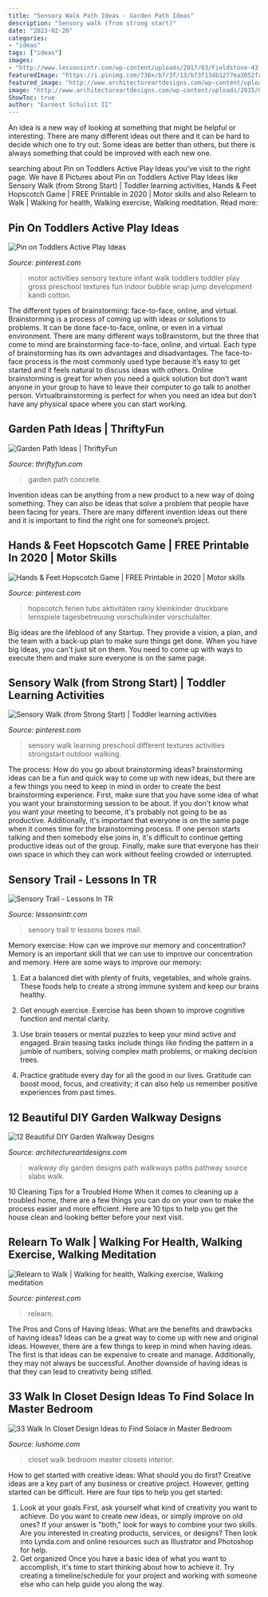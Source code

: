 ```yaml
---
title: "Sensory Walk Path Ideas - Garden Path Ideas"
description: "Sensory walk (from strong start)"
date: "2023-02-20"
categories:
- "ideas"
tags: ["ideas"]
images:
- "http://www.lessonsintr.com/wp-content/uploads/2017/03/Fieldstone-43.jpg"
featuredImage: "https://i.pinimg.com/736x/b7/3f/13/b73f134b1277ea3052faf408763c186d.jpg"
featured_image: "http://www.architectureartdesigns.com/wp-content/uploads/2015/01/262-630x839.jpg"
image: "http://www.architectureartdesigns.com/wp-content/uploads/2015/01/262-630x839.jpg"
ShowToc: true
author: "Earnest Schulist II"
---
```



An idea is a new way of looking at something that might be helpful or interesting. There are many different ideas out there and it can be hard to decide which one to try out. Some ideas are better than others, but there is always something that could be improved with each new one.

	

		
searching about Pin on Toddlers Active Play Ideas you've visit to the right page. We have 8 Pictures about Pin on Toddlers Active Play Ideas like Sensory Walk (from Strong Start) | Toddler learning activities, Hands &amp; Feet Hopscotch Game | FREE Printable in 2020 | Motor skills and also Relearn to Walk | Walking for health, Walking exercise, Walking meditation. Read more:
		
    
## Pin On Toddlers Active Play Ideas

<img loading=lazy src="https://i.pinimg.com/736x/55/f4/00/55f4002dfc807deb3a5c6d3b855acd09.jpg" onerror="this.onerror=null;this.src='https://tse3.mm.bing.net/th?id=OIP.ZaHV-XTY4X82MGijmrTWsAHaNK&amp;pid=15.1';" alt="Pin on Toddlers Active Play Ideas">

_Source: pinterest.com_

>motor activities sensory texture infant walk toddlers toddler play gross preschool textures fun indoor bubble wrap jump development kandi cotton. 

	

The different types of brainstorming: face-to-face, online, and virtual.
Brainstorming is a process of coming up with ideas or solutions to problems. It can be done face-to-face, online, or even in a virtual environment. There are many different ways toBrainstorm, but the three that come to mind are brainstorming face-to-face, online, and virtual. 
Each type of brainstorming has its own advantages and disadvantages. The face-to-face process is the most commonly used type because it’s easy to get started and it feels natural to discuss ideas with others. Online brainstorming is great for when you need a quick solution but don’t want anyone in your group to have to leave their computer to go talk to another person. Virtualbrainstorming is perfect for when you need an idea but don’t have any physical space where you can start working.

    
## Garden Path Ideas | ThriftyFun

<img loading=lazy src="https://img.thrfun.com/img/011/911/garden_path_concrete_tiles_x.jpg" onerror="this.onerror=null;this.src='https://tse1.mm.bing.net/th?id=OIP.KFiO255CI2-GgfGm24hXVgHaLG&amp;pid=15.1';" alt="Garden Path Ideas | ThriftyFun">

_Source: thriftyfun.com_

>garden path concrete. 

	

Invention ideas can be anything from a new product to a new way of doing something. They can also be ideas that solve a problem that people have been facing for years. There are many different invention ideas out there and it is important to find the right one for someone’s project.

    
## Hands &amp; Feet Hopscotch Game | FREE Printable In 2020 | Motor Skills

<img loading=lazy src="https://i.pinimg.com/736x/b7/3f/13/b73f134b1277ea3052faf408763c186d.jpg" onerror="this.onerror=null;this.src='https://tse3.mm.bing.net/th?id=OIP.Qo7GRuFQmTcskQSXrhA2FQHaPj&amp;pid=15.1';" alt="Hands &amp; Feet Hopscotch Game | FREE Printable in 2020 | Motor skills">

_Source: pinterest.com_

>hopscotch ferien tubs aktivitäten rainy kleinkinder druckbare lernspiele tagesbetreuung vorschulkinder vorschulalter. 

	

Big ideas are the lifeblood of any Startup. They provide a vision, a plan, and the team with a back-up plan to make sure things get done. When you have big ideas, you can't just sit on them. You need to come up with ways to execute them and make sure everyone is on the same page.

    
## Sensory Walk (from Strong Start) | Toddler Learning Activities

<img loading=lazy src="https://i.pinimg.com/736x/6a/50/95/6a5095448dd46ee674e875b7c888aa88.jpg" onerror="this.onerror=null;this.src='https://tse4.mm.bing.net/th?id=OIP.TrcbEg4zmWrm-1Igw7y40wAAAA&amp;pid=15.1';" alt="Sensory Walk (from Strong Start) | Toddler learning activities">

_Source: pinterest.com_

>sensory walk learning preschool different textures activities strongstart outdoor walking. 

	

The process: How do you go about brainstorming ideas?
brainstorming ideas can be a fun and quick way to come up with new ideas, but there are a few things you need to keep in mind in order to create the best brainstorming experience. First, make sure that you have some idea of what you want your brainstorming session to be about. If you don't know what you want your meeting to become, it's probably not going to be as productive. Additionally, it's important that everyone is on the same page when it comes time for the brainstorming process. If one person starts talking and then somebody else joins in, it's difficult to continue getting productive ideas out of the group. Finally, make sure that everyone has their own space in which they can work without feeling crowded or interrupted.

    
## Sensory Trail - Lessons In TR

<img loading=lazy src="http://www.lessonsintr.com/wp-content/uploads/2017/03/Fieldstone-43.jpg" onerror="this.onerror=null;this.src='https://tse3.mm.bing.net/th?id=OIP.hmltKMN7j7sJ7prhqRuJagHaFK&amp;pid=15.1';" alt="Sensory Trail - Lessons In TR">

_Source: lessonsintr.com_

>sensory trail tr lessons boxes mail. 

	

Memory exercise: How can we improve our memory and concentration?
Memory is an important skill that we can use to improve our concentration and memory. Here are some ways to improve our memory:
1. Eat a balanced diet with plenty of fruits, vegetables, and whole grains. These foods help to create a strong immune system and keep our brains healthy.

2. Get enough exercise. Exercise has been shown to improve cognitive function and mental clarity.

3. Use brain teasers or mental puzzles to keep your mind active and engaged. Brain teasing tasks include things like finding the pattern in a jumble of numbers, solving complex math problems, or making decision trees.

4. Practice gratitude every day for all the good in our lives. Gratitude can boost mood, focus, and creativity; it can also help us remember positive experiences from past times.

    
## 12 Beautiful DIY Garden Walkway Designs

<img loading=lazy src="http://www.architectureartdesigns.com/wp-content/uploads/2015/01/262-630x839.jpg" onerror="this.onerror=null;this.src='https://tse4.mm.bing.net/th?id=OIP.17zqfveqUUcHNTSCPzC8fgHaJ3&amp;pid=15.1';" alt="12 Beautiful DIY Garden Walkway Designs">

_Source: architectureartdesigns.com_

>walkway diy garden designs path walkways paths pathway source slabs walk. 

	

10 Cleaning Tips for a Troubled Home
When it comes to cleaning up a troubled home, there are a few things you can do on your own to make the process easier and more efficient. Here are 10 tips to help you get the house clean and looking better before your next visit.

    
## Relearn To Walk | Walking For Health, Walking Exercise, Walking Meditation

<img loading=lazy src="https://i.pinimg.com/736x/62/59/28/6259287b2c44a503172ad90bf550e058.jpg" onerror="this.onerror=null;this.src='https://tse1.mm.bing.net/th?id=OIP.tos6Fyb48UQsgRcpanUw7AHaKi&amp;pid=15.1';" alt="Relearn to Walk | Walking for health, Walking exercise, Walking meditation">

_Source: pinterest.com_

>relearn. 

	

The Pros and Cons of Having Ideas: What are the benefits and drawbacks of having ideas?
Ideas can be a great way to come up with new and original ideas. However, there are a few things to keep in mind when having ideas. The first is that ideas can be expensive to create and manage. Additionally, they may not always be successful. Another downside of having ideas is that they can lead to creativity being stifled.

    
## 33 Walk In Closet Design Ideas To Find Solace In Master Bedroom

<img loading=lazy src="https://www.lushome.com/wp-content/uploads/2014/04/walk-in-closets-closet-organization-interior-design-ideas-27.jpg" onerror="this.onerror=null;this.src='https://tse2.mm.bing.net/th?id=OIP.EmdRr8gwJ67HONQjP6X36QAAAA&amp;pid=15.1';" alt="33 Walk In Closet Design Ideas to Find Solace in Master Bedroom">

_Source: lushome.com_

>closet walk bedroom master closets interior. 

	

How to get started with creative ideas: What should you do first?
Creative ideas are a key part of any business or creative project. However, getting started can be difficult. Here are four tips to help you get started:
1. Look at your goals 
First, ask yourself what kind of creativity you want to achieve. Do you want to create new ideas, or simply improve on old ones? If your answer is "both," look for ways to combine your two skills. Are you interested in creating products, services, or designs? Then look into Lynda.com and online resources such as Illustrator and Photoshop for help.
2. Get organized 
Once you have a basic idea of what you want to accomplish, it's time to start thinking about how to achieve it. Try creating a timeline/schedule for your project and working with someone else who can help guide you along the way.

